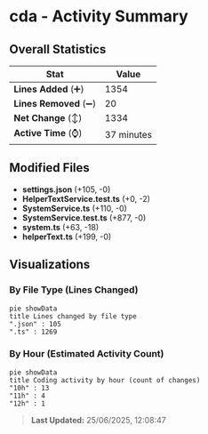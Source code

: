 # cda - Activity Summary 

## Overall Statistics

| Stat                   | Value                                                             |
| ---------------------- | ----------------------------------------------------------------- |
| **Lines Added** (➕)   | 1354                                          |
| **Lines Removed** (➖) | 20                                        |
| **Net Change** (↕)    | 1334                |
| **Active Time** (⌚)   | 37 minutes |


## Modified Files
- **settings.json** (+105, -0)
- **HelperTextService.test.ts** (+0, -2)
- **SystemService.ts** (+110, -0)
- **SystemService.test.ts** (+877, -0)
- **system.ts** (+63, -18)
- **helperText.ts** (+199, -0)

## Visualizations

### By File Type (Lines Changed)

```mermaid
pie showData
title Lines changed by file type
".json" : 105
".ts" : 1269
```

### By Hour (Estimated Activity Count)

```mermaid
pie showData
title Coding activity by hour (count of changes)
"10h" : 13
"11h" : 4
"12h" : 1
```


> **Last Updated:** 25/06/2025, 12:08:47